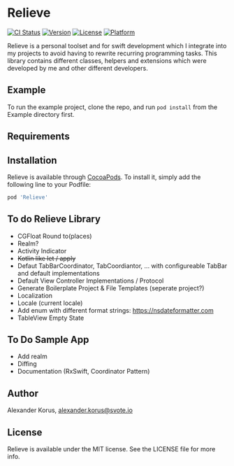 # Relieve

[![CI Status](https://img.shields.io/travis/alexanderkorus/Relieve.svg?style=flat)](https://travis-ci.org/alexanderkorus/Relieve)
[![Version](https://img.shields.io/cocoapods/v/Relieve.svg?style=flat)](https://cocoapods.org/pods/Relieve)
[![License](https://img.shields.io/cocoapods/l/Relieve.svg?style=flat)](https://cocoapods.org/pods/Relieve)
[![Platform](https://img.shields.io/cocoapods/p/Relieve.svg?style=flat)](https://cocoapods.org/pods/Relieve)

Relieve is a personal toolset and for swift development which I integrate into my projects to avoid having to rewrite recurring programming tasks.
This library contains different classes, helpers and extensions which were developed by me and other different developers. 

## Example

To run the example project, clone the repo, and run `pod install` from the Example directory first.

## Requirements

## Installation

Relieve is available through [CocoaPods](https://cocoapods.org). To install
it, simply add the following line to your Podfile:

```ruby
pod 'Relieve'
```

## To do Relieve Library
- CGFloat Round to(places)
- Realm?
- Activity Indicator 
- ~~Kotlin like let / apply~~
- Defaut TabBarCoordinator, TabCoordiantor, ... with configureable TabBar and default implementations
- Default View Controller Implementations / Protocol 
- Generate Boilerplate Project & File Templates (seperate project?)
- Localization
- Locale (current locale)
- Add enum with different format strings: https://nsdateformatter.com
- TableView Empty State 

## To Do Sample App
- Add realm 
- Diffing
- Documentation (RxSwift, Coordinator Pattern)

## Author

Alexander Korus, alexander.korus@svote.io

## License

Relieve is available under the MIT license. See the LICENSE file for more info.
